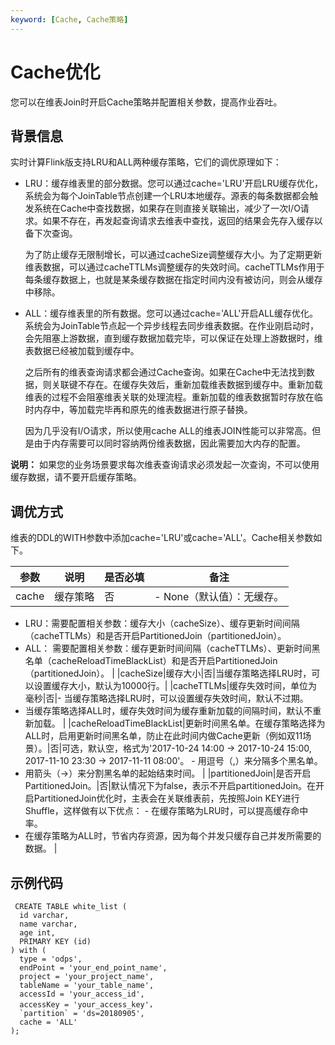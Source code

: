 ```yaml
---
keyword: [Cache, Cache策略]
---
```


# Cache优化

您可以在维表Join时开启Cache策略并配置相关参数，提高作业吞吐。

## 背景信息

实时计算Flink版支持LRU和ALL两种缓存策略，它们的调优原理如下：

-   LRU：缓存维表里的部分数据。您可以通过cache='LRU'开启LRU缓存优化，系统会为每个JoinTable节点创建一个LRU本地缓存。源表的每条数据都会触发系统在Cache中查找数据，如果存在则直接关联输出，减少了一次I/O请求。如果不存在，再发起查询请求去维表中查找，返回的结果会先存入缓存以备下次查询。

    为了防止缓存无限制增长，可以通过cacheSize调整缓存大小。为了定期更新维表数据，可以通过cacheTTLMs调整缓存的失效时间。cacheTTLMs作用于每条缓存数据上，也就是某条缓存数据在指定时间内没有被访问，则会从缓存中移除。

-   ALL：缓存维表里的所有数据。您可以通过cache='ALL'开启ALL缓存优化。系统会为JoinTable节点起一个异步线程去同步维表数据。在作业刚启动时，会先阻塞上游数据，直到缓存数据加载完毕，可以保证在处理上游数据时，维表数据已经被加载到缓存中。

    之后所有的维表查询请求都会通过Cache查询。如果在Cache中无法找到数据，则关联键不存在。在缓存失效后，重新加载维表数据到缓存中。重新加载维表的过程不会阻塞维表关联的处理流程。重新加载的维表数据暂时存放在临时内存中，等加载完毕再和原先的维表数据进行原子替换。

    因为几乎没有I/O请求，所以使用cache ALL的维表JOIN性能可以非常高。但是由于内存需要可以同时容纳两份维表数据，因此需要加大内存的配置。


**说明：** 如果您的业务场景要求每次维表查询请求必须发起一次查询，不可以使用缓存数据，请不要开启缓存策略。

## 调优方式

维表的DDL的WITH参数中添加cache='LRU'或cache='ALL'。Cache相关参数如下。

|参数|说明|是否必填|备注|
|--|--|----|--|
|cache|缓存策略|否|-   None（默认值）：无缓存。
-   LRU：需要配置相关参数：缓存大小（cacheSize）、缓存更新时间间隔（cacheTTLMs）和是否开启PartitionedJoin（partitionedJoin）。
-   ALL： 需要配置相关参数：缓存更新时间间隔（cacheTTLMs）、更新时间黑名单（cacheReloadTimeBlackList）和是否开启PartitionedJoin（partitionedJoin）。 |
|cacheSize|缓存大小|否|当缓存策略选择LRU时，可以设置缓存大小，默认为10000行。|
|cacheTTLMs|缓存失效时间，单位为毫秒|否|-   当缓存策略选择LRU时，可以设置缓存失效时间，默认不过期。
-   当缓存策略选择ALL时，缓存失效时间为缓存重新加载的间隔时间，默认不重新加载。 |
|cacheReloadTimeBlackList|更新时间黑名单。在缓存策略选择为ALL时，启用更新时间黑名单，防止在此时间内做Cache更新（例如双11场景）。|否|可选，默认空，格式为'2017-10-24 14:00 -\> 2017-10-24 15:00, 2017-11-10 23:30 -\> 2017-11-11 08:00'。 -   用逗号（,）来分隔多个黑名单。
-   用箭头（-\>）来分割黑名单的起始结束时间。 |
|partitionedJoin|是否开启PartitionedJoin。|否|默认情况下为false，表示不开启partitionedJoin。在开启PartitionedJoin优化时，主表会在关联维表前，先按照Join KEY进行Shuffle，这样做有以下优点： -   在缓存策略为LRU时，可以提高缓存命中率。
-   在缓存策略为ALL时，节省内存资源，因为每个并发只缓存自己并发所需要的数据。 |

## 示例代码

```
 CREATE TABLE white_list (
  id varchar,
  name varchar,
  age int,
  PRIMARY KEY (id)
) with (
  type = 'odps',
  endPoint = 'your_end_point_name',
  project = 'your_project_name',
  tableName = 'your_table_name',
  accessId = 'your_access_id',
  accessKey = 'your_access_key'，
  `partition` = 'ds=20180905', 
  cache = 'ALL'
);
```

